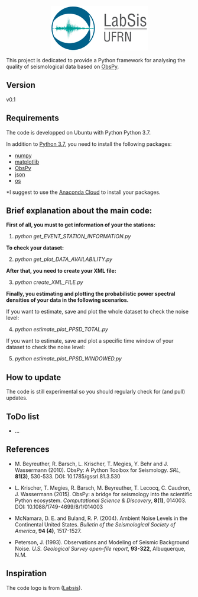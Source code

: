 <p align="center">
  <img src="labsis_logo.png">
</p>

This project is dedicated to provide a Python framework for analysing the quality of
seismological data based on [ObsPy](https://github.com/obspy/obspy/wiki).

Version
---------
v0.1

Requirements
------------
The code is developped on Ubuntu with Python Python 3.7.

In addition to [Python 3.7](https://docs.python.org/3/), you need
to install the following packages: 

- [numpy](http://www.numpy.org/)
- [matplotlib](http://matplotlib.org/)
- [ObsPy](https://github.com/obspy/obspy/wiki)
- [json](https://docs.python.org/3/library/json.html)
- [os](https://docs.python.org/3/library/os.html)

*I suggest to use the [Anaconda Cloud](https://anaconda.org/) to install your packages.


Brief explanation about the main code:
---------------------------------------

**First of all, you must to get information of your the stations:**

1) *python get_EVENT_STATION_INFORMATION.py*

**To check your dataset:**

2) *python get_plot_DATA_AVAILABILITY.py*

**After that, you need to create your XML file:**

3) *python create_XML_FILE.py*

**Finally, you estimating and plotting the probabilistic power spectral densities of your data in the following scenarios.**

If you want to estimate, save and plot the whole dataset to check the noise level:

4) *python estimate_plot_PPSD_TOTAL.py*

If you want to estimate, save and plot a specific time window of your dataset to check the noise level:

5) *python estimate_plot_PPSD_WINDOWED.py*


How to update
-------------
The code is still experimental so you should regularly check for (and pull) 
updates.

ToDo list
-------------
- ...

References
----------

- M. Beyreuther, R. Barsch, L. Krischer, T. Megies, Y. Behr and J. Wassermann (2010).
ObsPy: A Python Toolbox for Seismology.
*SRL*, **81(3)**, 530-533. DOI: 10.1785/gssrl.81.3.530


- L. Krischer, T. Megies, R. Barsch, M. Beyreuther, T. Lecocq, C. Caudron, J. Wassermann (2015).
ObsPy: a bridge for seismology into the scientific Python ecosystem.
*Computational Science & Discovery*, **8(1)**, 014003. DOI: 10.1088/1749-4699/8/1/014003

- McNamara, D. E. and Buland, R. P. (2004).
Ambient Noise Levels in the Continental United States.
*Bulletin of the Seismological Society of America*, **94 (4)**, 1517-1527.

- Peterson, J. (1993).
Observations and Modeling of Seismic Background Noise.
*U.S. Geological Survey open-file report*, **93-322**, Albuquerque, N.M.


Inspiration
----------
The code logo is from ([Labsis](http://www.labsis.ufrn.br/)). 
